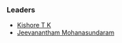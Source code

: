 ### Leaders

* [Kishore T K](mailto:kishore.tk@owasp.org)
* [Jeevanantham Mohanasundaram](mailto:jeevanantham.mohanasundaram@owasp.org)

